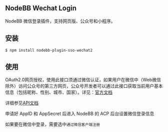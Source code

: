 ## NodeBB Wechat Login

NodeBB 微信登录插件，支持网页版、公众号和小程序。

## 安装

    $ npm install nodebb-plugin-sso-wechat2
    
## 使用

OAuth2.0网页授权，使用此接口须通过微信认证，如果用户在微信中（Web微信除外）访问公众号的第三方网页，公众号开发者可以通过此接口获取当前用户基本信息（包括昵称、性别、城市、国家）。详见：[官方文档](http://mp.weixin.qq.com/wiki/index.php?title=网页授权获取用户基本信息)

详细参见[API文档](http://doxmate.cool/node-webot/wechat-oauth/api.html)

申请好 AppID 和 AppSecret 后进入 NodeBB 的 ACP 后台设置微信登录信息  

如果要在微信中登录，需要选中`通过微信客户端注册`
